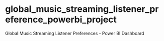 # global_music_streaming_listener_preference_powerbi_project
Global Music Streaming Listener Preferences - Power BI Dashboard
